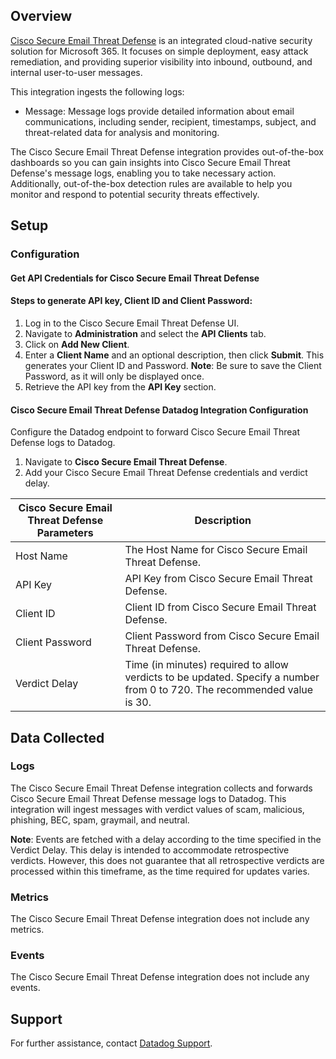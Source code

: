 ## Overview

[Cisco Secure Email Threat Defense][1] is an integrated cloud-native security solution for Microsoft 365. It focuses on simple deployment, easy attack remediation, and providing superior visibility into inbound, outbound, and internal user-to-user messages.

This integration ingests the following logs:
- Message: Message logs provide detailed information about email communications, including sender, recipient, timestamps, subject, and threat-related data for analysis and monitoring.

The Cisco Secure Email Threat Defense integration provides out-of-the-box dashboards so you can gain insights into Cisco Secure Email Threat Defense's message logs, enabling you to take necessary action. Additionally, out-of-the-box detection rules are available to help you monitor and respond to potential security threats effectively.

## Setup

### Configuration

#### Get API Credentials for Cisco Secure Email Threat Defense 


#### Steps to generate API key, Client ID and Client Password:
1. Log in to the Cisco Secure Email Threat Defense UI.
2. Navigate to **Administration** and select the **API Clients** tab.
3. Click on **Add New Client**.
4. Enter a **Client Name** and an optional description, then click **Submit**. This generates your Client ID and Password.
    **Note**: Be sure to save the Client Password, as it will only be displayed once.
5. Retrieve the API key from the **API Key** section.

#### Cisco Secure Email Threat Defense Datadog Integration Configuration

Configure the Datadog endpoint to forward Cisco Secure Email Threat Defense logs to Datadog.

1. Navigate to **Cisco Secure Email Threat Defense**.
2. Add your Cisco Secure Email Threat Defense credentials and verdict delay.

| Cisco Secure Email Threat Defense Parameters | Description  |
| -------------------- | ------------ |
| Host Name               | The Host Name for Cisco Secure Email Threat Defense.|
| API Key           | API Key from Cisco Secure Email Threat Defense.         |
| Client ID      | Client ID from Cisco Secure Email Threat Defense.    |
| Client Password      | Client Password from Cisco Secure Email Threat Defense.    |
| Verdict Delay      | Time (in minutes) required to allow verdicts to be updated. Specify a number from 0 to 720. The recommended value is 30.    |

## Data Collected

### Logs

The Cisco Secure Email Threat Defense integration collects and forwards Cisco Secure Email Threat Defense message logs to Datadog. This integration will ingest messages with verdict values of scam, malicious, phishing, BEC, spam, graymail, and neutral.

**Note**: Events are fetched with a delay according to the time specified in the Verdict Delay. This delay is intended to accommodate retrospective verdicts. However, this does not guarantee that all retrospective verdicts are processed within this timeframe, as the time required for updates varies.

### Metrics

The Cisco Secure Email Threat Defense integration does not include any metrics.

### Events

The Cisco Secure Email Threat Defense integration does not include any events.

## Support

For further assistance, contact [Datadog Support][2].

[1]: https://www.cisco.com/site/us/en/products/security/secure-email/index.html?dtid=osscdc000283
[2]: https://docs.datadoghq.com/help/